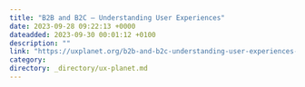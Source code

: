 ```yaml
---
title: "B2B and B2C — Understanding User Experiences"
date: 2023-09-28 09:22:13 +0000
dateadded: 2023-09-30 00:01:12 +0100
description: ""
link: "https://uxplanet.org/b2b-and-b2c-understanding-user-experiences-c5eaf245ea91?source=rss----819cc2aaeee0---4"
category:
directory: _directory/ux-planet.md
---
```

